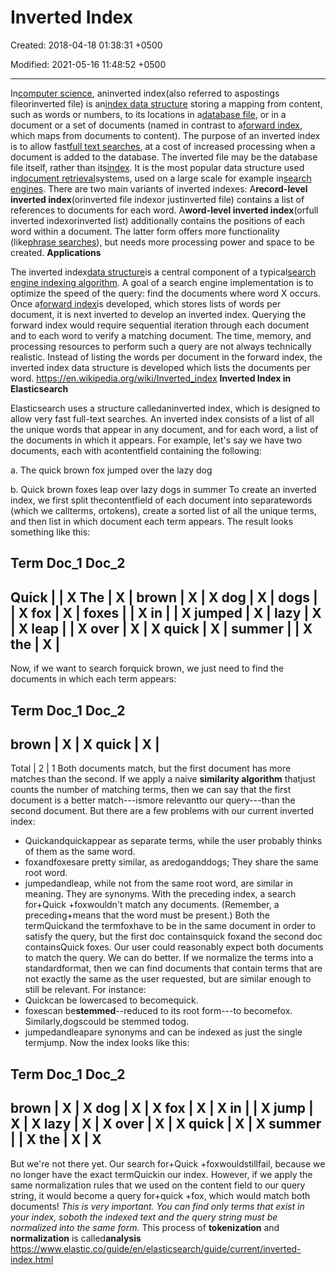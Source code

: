 # Inverted Index

Created: 2018-04-18 01:38:31 +0500

Modified: 2021-05-16 11:48:52 +0500

---

In[computer science](https://en.wikipedia.org/wiki/Computer_science), aninverted index(also referred to aspostings fileorinverted file) is an[index data structure](https://en.wikipedia.org/wiki/Index_(database)) storing a mapping from content, such as words or numbers, to its locations in a[database file](https://en.wikipedia.org/wiki/Table_(database)), or in a document or a set of documents (named in contrast to a[forward index](https://en.wikipedia.org/wiki/Forward_index), which maps from documents to content). The purpose of an inverted index is to allow fast[full text searches](https://en.wikipedia.org/wiki/Full_text_search), at a cost of increased processing when a document is added to the database. The inverted file may be the database file itself, rather than its[index](https://en.wikipedia.org/wiki/Index_(database)). It is the most popular data structure used in[document retrieval](https://en.wikipedia.org/wiki/Document_retrieval)systems, used on a large scale for example in[search engines](https://en.wikipedia.org/wiki/Search_engine).
There are two main variants of inverted indexes: A**record-level inverted index**(orinverted file indexor justinverted file) contains a list of references to documents for each word. A**word-level inverted index**(orfull inverted indexorinverted list) additionally contains the positions of each word within a document. The latter form offers more functionality (like[phrase searches](https://en.wikipedia.org/wiki/Phrase_search)), but needs more processing power and space to be created.
**Applications**

The inverted index[data structure](https://en.wikipedia.org/wiki/Data_structure)is a central component of a typical[search engine indexing algorithm](https://en.wikipedia.org/wiki/Index_(search_engine)). A goal of a search engine implementation is to optimize the speed of the query: find the documents where word X occurs. Once a[forward index](https://en.wikipedia.org/wiki/Search_engine_indexing#The_forward_index)is developed, which stores lists of words per document, it is next inverted to develop an inverted index. Querying the forward index would require sequential iteration through each document and to each word to verify a matching document. The time, memory, and processing resources to perform such a query are not always technically realistic. Instead of listing the words per document in the forward index, the inverted index data structure is developed which lists the documents per word.
<https://en.wikipedia.org/wiki/Inverted_index>
**Inverted Index in Elasticsearch**

Elasticsearch uses a structure calledaninverted index, which is designed to allow very fast full-text searches. An inverted index consists of a list of all the unique words that appear in any document, and for each word, a list of the documents in which it appears.
For example, let's say we have two documents, each with acontentfield containing the following:

a.  The quick brown fox jumped over the lazy dog

b.  Quick brown foxes leap over lazy dogs in summer
To create an inverted index, we first split thecontentfield of each document into separatewords (which we callterms, ortokens), create a sorted list of all the unique terms, and then list in which document each term appears. The result looks something like this:

Term Doc_1 Doc_2
-------------------------
Quick | | X
The | X |
brown | X | X
dog | X |
dogs | | X
fox | X |
foxes | | X
in | | X
jumped | X |
lazy | X | X
leap | | X
over | X | X
quick | X |
summer | | X
the | X |
------------------------
Now, if we want to search forquick brown, we just need to find the documents in which each term appears:

Term Doc_1 Doc_2
-------------------------
brown | X | X
quick | X |
------------------------
Total | 2 | 1
Both documents match, but the first document has more matches than the second. If we apply a naive **similarity algorithm** thatjust counts the number of matching terms, then we can say that the first document is a better match---ismore relevantto our query---than the second document.
But there are a few problems with our current inverted index:
-   Quickandquickappear as separate terms, while the user probably thinks of them as the same word.
-   foxandfoxesare pretty similar, as aredoganddogs; They share the same root word.
-   jumpedandleap, while not from the same root word, are similar in meaning. They are synonyms.
With the preceding index, a search for+Quick +foxwouldn't match any documents. (Remember, a preceding+means that the word must be present.) Both the termQuickand the termfoxhave to be in the same document in order to satisfy the query, but the first doc containsquick foxand the second doc containsQuick foxes.
Our user could reasonably expect both documents to match the query. We can do better.
If we normalize the terms into a standardformat, then we can find documents that contain terms that are not exactly the same as the user requested, but are similar enough to still be relevant. For instance:
-   Quickcan be lowercased to becomequick.
-   foxescan be**stemmed**--reduced to its root form---to becomefox. Similarly,dogscould be stemmed todog.
-   jumpedandleapare synonyms and can be indexed as just the single termjump.
Now the index looks like this:

Term Doc_1 Doc_2
-------------------------
brown | X | X
dog | X | X
fox | X | X
in | | X
jump | X | X
lazy | X | X
over | X | X
quick | X | X
summer | | X
the | X | X
------------------------
But we're not there yet. Our search for+Quick +foxwouldstillfail, because we no longer have the exact termQuickin our index. However, if we apply the same normalization rules that we used on the content field to our query string, it would become a query for+quick +fox, which would match both documents!
*This is very important. You can find only terms that exist in your index, soboth the indexed text and the query string must be normalized into the same form.*
This process of **tokenization** and **normalization** is called**analysis**
<https://www.elastic.co/guide/en/elasticsearch/guide/current/inverted-index.html>

